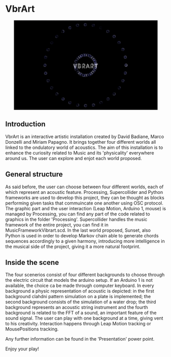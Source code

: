 # VbrArt

<p align ="center" > <img width ="450" height ="280" src = "/readme_images/first.png"> </p>

## Introduction

VbrArt is an interactive artistic installation created by David Badiane, Marco Donzelli and Miriam Papagno. It brings together four different worlds all linked to the ondulatory world of acoustics. The aim of this installation is to enhance the curiosity related to Music and its 'physicality' everywhere around us. 
The user can explore and enjot each world proposed.

## General structure
As said before, the user can choose between four different worlds, each of which represent an acoustic feature. 
Processing, Supercollider and Python frameworks are used to develop this project, they can be thought as blocks performing given tasks that commuincate one another using OSC protocol.
The graphic part and the user interaction (Leap Motion, Arduino 1, mouse) is managed by Processing, you can find any part of the code related to graphics in the folder 'Processing'. 
Supercollider handles the music framework of the entire project, you can find it in MusicFrameworkVibrart.scd.
In the last world proposed, Sunset, also Python is used in order to develop Markov chain able to generate chords sequences accordingly to a given harmony, introducing more intelligence in the musical side of the project, giving it a more natural footprint.


## Inside the scene
The four scenerios consist of four different backgrounds to choose through the electric circuit that models the arduino setup. If an Arduino 1 is not available, the choice ca be made through computer keyboard. In every background a physic representation of acoustic is depicted: in the first background clahdni pattern simulation on a plate is implemented; the second background consists of the simulation of a water drop; the third background represents an acoustic string instrument and the fourth background is related to the FFT of a sound, an important feature of the sound signal.
The user can play with one background at a time, giving vent to his creativity.
Interaction happens through Leap Motion tracking or MousePositions tracking.

Any further information can be found in the 'Presentation' power point.

Enjoy your play!
